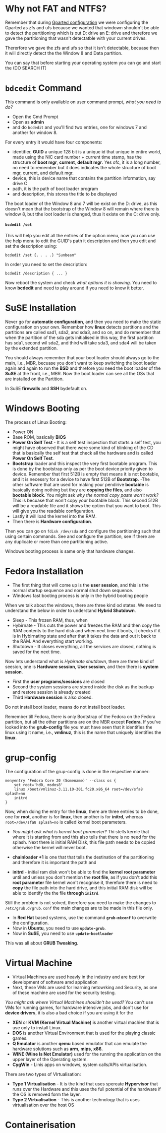 # Why not FAT and NTFS?

Remember that during [Gparted configuration](os-partition.md#gparted-gnome-parted-edition) we were configuring the Gparted as zfs and ufs because we wanted that windown shouldn't be able to detect the partitioning which is out D: drive an E: drive and therefore we gave the partitioning that wasn't detectatble with your current drives.

Thererfore we gave the zfs and ufs so that it isn't detectable, becuase then it will directly detect the the Window 8 and Data partition.

You can say that before starting your operating system you can go and start the (DO SEARCH IT)

# `bdcedit` Command

This command is only available on user command prompt, *what you need to do?* 

- Open the Cmd Prompt
- Open as **admin** 
- and do `bcdedit` and you'll find two entries, one for windows 7 and another for window 8.

For every entry it would have four components:
- identifier, **GUID** a unique 128 bit is a unique id that unique in entire world, made using the NIC card number + current time stamp, has the structure of **boot mgr**, **current**, **default mgr**. Yes ofc, it is a long number, no need to remember but it does indicates the whole structure of boot mgr, current, and default mgr.
- device, this is device name that contains the partition information, say drive C
- path, it is the path of boot loader program
- and description, this stores the title to be displayed

The boot loader of the Window 8 and 7 will be exist on the D: drive, as this doesn't mean that the bootstrap of the Window 8 will remain where there is window 8, but tthe loot loader is changed, thus it existe on the C: drive only. 

#### `bcdedit /set`

This will help you edit all the entries of the option menu, now you can use the help menu to edit the GUID's path it description and then you edit and set the description using:

```
bcdedit /set {. . . .} "Sunbeam"
```

In order you need to set the description:
```
bcdedit /description { ... }
```
Now reboot the system and check *what options it is showing*. You need to know **bcdedit** and need to play around if you need to know it better.

# SuSE Installation

Never go for **automatic configuration**, and then you need to make the static configuration on your own. Remember how **linux** detects partitions and the partitions are called sad1, sda2, and sda3, and so on, and do remember that when the partition of the sda gets initialised in this way, the first partition has sda1, second wil sda2, and third will take sda3, and sda4 will be taken by the extended partition.

You should always remember that your boot loader should always go to the main, i.e., MBR, becuase you don't want to keep switching the boot loader again and again to run the **BSD** and threfore you need the boot loader of the **SuSE** at the front, i.e., MBR. Now the boot loader can see all the OSs that are installed on the Partition.

In SuSE **firewalls** and **SSH** bydefault on. 

# Windows Booting

The process of Linux Booting:

- Power ON
- Base ROM, basically **BIOS**
- **Power On Self Test** - It is a self test inspection that starts a self test, you might have observed that there were some kind of blinking of the CD that is basically the self test that check all the hardware and is called **Power On Self Test**.
- **Bootstrap** loader and this inspect the very first bootable program. This is done by the bootstrap only as per the boot device priority given to device. Remember that first 512B is empty that means it is not bootable, and it is necessry for a device to have first 512B of **Bootstrap**. 
-The other software that are used for making your pendirive **bootable** is basically doing nothing but they are **copying the files**, and also **bootable block**. You might ask *why the normal copy paste won't work?* This is becuase that won't copy your bootable block. This second 512B will be a readable file and it shows the option that you want to boot. This will give you the readable configuration.
- Lastly it will load the kernel into the RAM.
- Then there is **Hardware configuration**.

Then you can go on `fdisk /dev/sda` and configure the partitioning such that using certain commands. See and configure the partition, see if there are any duplicate or more than one partitioning active.

Windows booting process is same only that hardware changes.

# Fedora Installation

- The first thing that will come up is the **user session**, and this is the normal startup sequence and normal shut down sequence. 
- Windows fast booting process is only in the hybrid booting people

When we talk about the windows, there are three kind od states. We need to understand the below in order to understand **Hybrid Shutdown**.

- Sleep - This frozen RAM, thus, when 
- Hybirnate - This cuts the power and freezes the RAM and then copy the RAM contents to the hard disk and when next time it boots, it checks if it is in Hybirnating state and after that it takes the data and out it back to the RAM. And everything start working.
- Shutdown - It closes everything, all the services are closed, nothing is saved for the next time. 

Now lets understand what is *Hybirnate shutdown*, there are three kind of seesion, one is **Hardware session**, **User session**, and then there is **system session**.

- First the **user programs/sessions** are closed
- Second the system sessions are stored inside the disk as the backup and restore session is already created
- Third **Hardware session** is also closed.

Do not install boot loader, means do not install boot loader.

Remember till Fedora, there is only Bootstrap of the Fedora on the Fedora partition, but all the other partitions are on the MBR except **Fedora**. If you've looked into the **grub-config** file you must have seen that it identifies the linux using it name, i.e., **vmlinuz**, this is the name that uniquely identifies the **linux**.

# grup-config

The configuration of the grup-config is done in the respective manner:

```
menyentry 'Fedora Core 20 (Somename)' --class os {
    set root='hd0, msdos8'
    linux /boot/vmlinuz-3.11.10-301.fc20.x86_64 root=/dev/sfa8 splash=no
    initrd 
}
```
Now, when doing the entry for the **linux**, there are three entries to be done, one for **root**, another is for **linux**, then  another is for **initrd**, whereas `root=/dev/sfa8 splash=no` is called kernel boot parameters.

- *You might ask what is kernel boot parameter?* Thi stells kernle that where it is starting from and this also tells that there is no need for the splash. Next there is initial RAM Disk, this file path needs to be copied otherwise the kernel will never boot.

- **chainloader +1** is one that that tells the destination of the partitioning and therefore it is important the path and 
- **initrd** - initial ram disk won't be able to find the **kernel root parameter** until and unless you don't mention the **root file**, as if you don't add this **root parameter** file kernel won't recognise it, therefore there is need to **copy** the file path into the hard drive, and this initial RAM disk will be able to identify the the file **through `initrd`**.

Still the problem is not solved, therefore you need to make the changes to `/etc/grub.d/grub.conf` the main changes are to be made in this file only.

- In **Red Hat** based systems, use the command **`grub-mkconf`** to overwrite the configuration.
- Now in **Ubuntu**, you need to use **`update-grub`**.
- Now in **SuSE**, you need to use **`update-bootloader`**

This was all about **GRUB Tweaking**. 

# Virtual Machine

- Virtual Machines are used heavly in the industry and are best for development of software amd application
- Next, these VMs are used for learning netowrking and Security, as one of these machine are used for the security testing.

*You might ask where Virtual Machines shouldn't be uesd?* You can't use VMs for running games, for hardware intensive jobs, and don't use for **device drivers**, it is also a bad choice if you are using it for the 

- **XEN** or **KVM (Kernel Virtual Machine)** is another virtual machien that is use only to install Linux.
- **DOS** is another Virtual Environment that is used for the playing classic games.
- **Q Emulator** is another **qemu** based emulator that can emulate the hardware solutions such as **arm**, **mips**, **x86**.
- **WINE (Wine Is Not Emulator)** used for the running the application on the upper layer of the Operating system.
- **CygWin** - Linis apps on windows, system calls/APIs virtualisation.

There are two types of VIrtualisation:

- **Type 1 Virtualisation** - It is the kind that uses spereate **Hypervisor** that runs over the Hardware and this uses the full potential of the hardware if the OS is removed form the layer.
- **Type 2 Virtualisation** - This is another technology that is uses virtualisation over the host OS

# Containerisation







